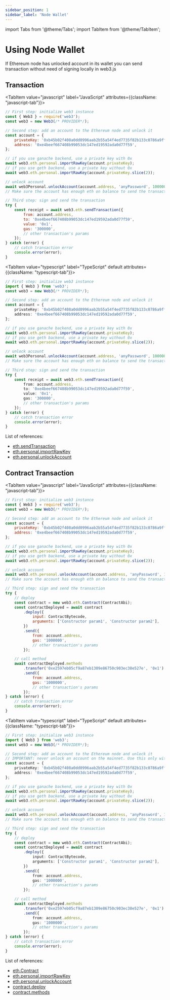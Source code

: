```yaml
---
sidebar_position: 1
sidebar_label: 'Node Wallet'
---
```


import Tabs from '@theme/Tabs';
import TabItem from '@theme/TabItem';

# Using Node Wallet

If Ethereum node has unlocked account in its wallet you can send transaction without need of signing locally in web3.js

## Transaction

<Tabs groupId="prog-lang" queryString>

  <TabItem value="javascript" label="JavaScript"
  	attributes={{className: "javascript-tab"}}>

```javascript
// First step: initialize web3 instance
const { Web3 } = require('web3');
const web3 = new Web3(/* PROVIDER*/);

// Second step: add an account to the Ethereum node and unlock it
const account = {
	privateKey: '0xb45b02f408a0dd0996aab2b55a54f4ed7735f82b133c0786a9ff372ffaaf11bd',
	address: '0xe4beef667408b99053dc147ed19592ada0d77f59',
};

// if you use ganache backend, use a private key with 0x
await web3.eth.personal.importRawKey(account.privateKey);
// if you use geth backend, use a private key without 0x
await web3.eth.personal.importRawKey(account.privateKey.slice(2));

// unlock account
await web3Personal.unlockAccount(account.address, 'anyPassword', 100000000);
// Make sure the account has enough eth on balance to send the transaction

// Third step: sign and send the transaction
try {
	const receipt = await web3.eth.sendTransaction({
		from: account.address,
		to: '0xe4beef667408b99053dc147ed19592ada0d77f59',
		value: '0x1',
		gas: '300000',
		// other transaction's params
	});
} catch (error) {
	// catch transaction error
	console.error(error);
}
```

  </TabItem>
  
  <TabItem value="typescript" label="TypeScript" default 
  	attributes={{className: "typescript-tab"}}>

```typescript
// First step: initialize web3 instance
import { Web3 } from 'web3';
const web3 = new Web3(/* PROVIDER*/);

// Second step: add an account to the Ethereum node and unlock it
const account = {
	privateKey: '0xb45b02f408a0dd0996aab2b55a54f4ed7735f82b133c0786a9ff372ffaaf11bd',
	address: '0xe4beef667408b99053dc147ed19592ada0d77f59',
};

// if you use ganache backend, use a private key with 0x
await web3.eth.personal.importRawKey(account.privateKey);
// if you use geth backend, use a private key without 0x
await web3.eth.personal.importRawKey(account.privateKey.slice(2));

// unlock account
await web3Personal.unlockAccount(account.address, 'anyPassword', 100000000);
// Make sure the account has enough eth on balance to send the transaction

// Third step: sign and send the transaction
try {
	const receipt = await web3.eth.sendTransaction({
		from: account.address,
		to: '0xe4beef667408b99053dc147ed19592ada0d77f59',
		value: '0x1',
		gas: '300000',
		// other transaction's params
	});
} catch (error) {
	// catch transaction error
	console.error(error);
}
```

  </TabItem>
</Tabs>

List of references:

-   [eth.sendTransaction](/api/web3-eth/class/Web3Eth#sendTransaction)
-   [eth.personal.importRawKey](/api/web3-eth-personal/class/Personal#importRawKey)
-   [eth.personal.unlockAccount](/api/web3-eth-personal/class/Personal#unlockAccount)

## Contract Transaction


<Tabs groupId="prog-lang" queryString>

  <TabItem value="javascript" label="JavaScript"
  	attributes={{className: "javascript-tab"}}>

```javascript
// First step: initialize web3 instance
const { Web3 } = require('web3');
const web3 = new Web3(/* PROVIDER*/);

// Second step: add an account to the Ethereum node and unlock it
const account = {
	privateKey: '0xb45b02f408a0dd0996aab2b55a54f4ed7735f82b133c0786a9ff372ffaaf11bd',
	address: '0xe4beef667408b99053dc147ed19592ada0d77f59',
};

// if you use ganache backend, use a private key with 0x
await web3.eth.personal.importRawKey(account.privateKey);
// if you use geth backend, use a private key without 0x
await web3.eth.personal.importRawKey(account.privateKey.slice(2));

// unlock account
await web3.eth.personal.unlockAccount(account.address, 'anyPassword', 100000000);
// Make sure the account has enough eth on balance to send the transaction

// Third step: sign and send the transaction
try {
	// deploy
	const contract = new web3.eth.Contract(ContractAbi);
	const contractDeployed = await contract
		.deploy({
			input: ContractBytecode,
			arguments: ['Constructor param1', 'Constructor param2'],
		})
		.send({
			from: account.address,
			gas: '1000000',
			// other transaction's params
		});

	// call method
	await contractDeployed.methods
		.transfer('0xe2597eb05cf9a87eb1309e86750c903ec38e527e', '0x1')
		.send({
			from: account.address,
			gas: '1000000',
			// other transaction's params
		});
} catch (error) {
	// catch transaction error
	console.error(error);
}
```

  </TabItem>
  
  <TabItem value="typescript" label="TypeScript" default 
  	attributes={{className: "typescript-tab"}}>

```typescript
// First step: initialize web3 instance
import { Web3 } from 'web3';
const web3 = new Web3(/* PROVIDER*/);

// Second step: add an account to the Ethereum node and unlock it
// IMPORTANT: never unlock an account on the mainnet. Use this only with your local dev node.
const account = {
	privateKey: '0xb45b02f408a0dd0996aab2b55a54f4ed7735f82b133c0786a9ff372ffaaf11bd',
	address: '0xe4beef667408b99053dc147ed19592ada0d77f59',
};

// if you use ganache backend, use a private key with 0x
await web3.eth.personal.importRawKey(account.privateKey);
// if you use geth backend, use a private key without 0x
await web3.eth.personal.importRawKey(account.privateKey.slice(2));

// unlock account
await web3.eth.personal.unlockAccount(account.address, 'anyPassword', 100000000);
// Make sure the account has enough eth on balance to send the transaction

// Third step: sign and send the transaction
try {
	// deploy
	const contract = new web3.eth.Contract(ContractAbi);
	const contractDeployed = await contract
		.deploy({
			input: ContractBytecode,
			arguments: ['Constructor param1', 'Constructor param2'],
		})
		.send({
			from: account.address,
			gas: '1000000',
			// other transaction's params
		});

	// call method
	await contractDeployed.methods
		.transfer('0xe2597eb05cf9a87eb1309e86750c903ec38e527e', '0x1')
		.send({
			from: account.address,
			gas: '1000000',
			// other transaction's params
		});
} catch (error) {
	// catch transaction error
	console.error(error);
}
```

  </TabItem>
</Tabs>


List of references:

-   [eth.Contract](/api/web3-eth-contract/class/Contract)
-   [eth.personal.importRawKey](/api/web3-eth-personal/class/Personal#importRawKey)
-   [eth.personal.unlockAccount](/api/web3-eth-personal/class/Personal#unlockAccount)
-   [contract.deploy](/api/web3-eth-contract/class/Contract#deploy)
-   [contract.methods](/api/web3-eth-contract/class/Contract#methods)
